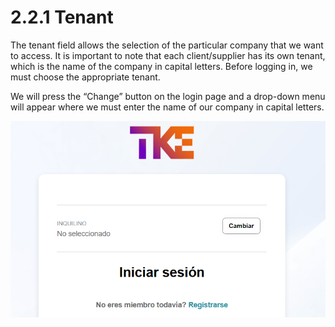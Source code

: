 # 2.2.1 Tenant

The tenant field allows the selection of the particular company that we want to access. It 
is important to note that each client/supplier has its own tenant, which is the name of the 
company in capital letters. Before logging in, we must choose the appropriate tenant. 

We will press the “Change” button on the login page and a drop-down menu will appear 
where we must enter the name of our company in capital letters.  

![Captura_de_pantalla_2025-01-14_152158](images/login_TKE.png)